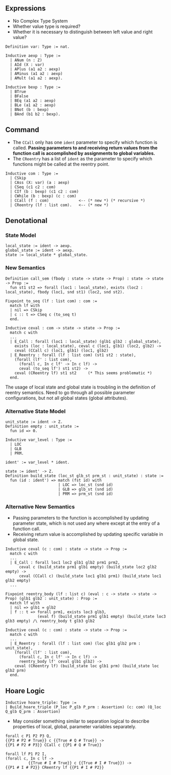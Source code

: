 ## Expressions
- No Complex Type System
- Whether value type is required?
- Whether it is necessary to distinguish between left value and right value?
```
Definition var: Type := nat.

Inductive aexp : Type :=
  | ANum (n : Z)
  | AId (X : var)
  | APlus (a1 a2 : aexp)
  | AMinus (a1 a2 : aexp)
  | AMult (a1 a2 : aexp).

Inductive bexp : Type :=
  | BTrue
  | BFalse
  | BEq (a1 a2 : aexp)
  | BLe (a1 a2 : aexp)
  | BNot (b : bexp)
  | BAnd (b1 b2 : bexp).
```
## Command
- The `CCall` only has one `ident` parameter to specify which function is called. __Passing parameters to and receiving return values from the function call is accomplished by assignments to global variables.__
- The `CReentry` has a list of `ident` as the parameter to specify which functions might be called at the reentry point.
```
Inductive com : Type :=
  | CSkip
  | CAss (X: var) (a : aexp)
  | CSeq (c1 c2 : com)
  | CIf (b : bexp) (c1 c2 : com)
  | CWhile (b : bexp) (c : com)
  | CCall (f : com)             <-- (* new *) (* recursive *)
  | CReentry (lf : list com).   <-- (* new *)
```
## Denotational
### State Model
```
local_state := ident -> aexp.
global_state := ident -> aexp.
state := local_state * global_state.
```
### New Semantics
```
Definition call_sem (fbody : state -> state -> Prop) : state -> state -> Prop :=
  fun st1 st2 => forall (loc1 : local_state), exists (loc2 : local_state), fbody (loc1, snd st1) (loc2, snd st2).
```
```
Fixpoint to_seq (lf : list com) : com :=
  match lf with
  | nil => CSkip
  | c :: t => CSeq c (to_seq t)
  end.
```
```
Inductive ceval : com -> state -> state -> Prop :=
  match c with
  ...
  | E_Call : forall (loc1 : local_state) (glb1 glb2 : global_state),
    exists (loc : local_state), ceval c (loc1, glb1) (loc2, glb2) ->
    ceval (CCall c) (loc1, glb1) (loc1, glb2)
  | E_Reentry : forall (lf : list com) (st1 st2 : state),
    (forall (lf' : list com), 
      (forall c, In c lf' -> In c lf) ->
      ceval (to_seq lf') st1 st2) ->
    ceval (CReentry lf) st1 st2     (* This seems problematic *)
  end.
```
The usage of local state and global state is troubling in the definition of reentry semantics. Need to go through all possible parameter configurations, but not all global states (global attributes).
### Alternative State Model
```
unit_state := ident -> Z.
Definition empty : unit_state :=
  fun id => 0.

Inductive var_level : Type :=
  | LOC
  | GLB
  | PRM.

ident' := var_level * ident.

state := ident' -> Z.
Definition build_state (loc_st glb_st prm_st : unit_state) : state :=
  fun (id : ident') => match (fst id) with
                       | LOC => loc_st (snd id)
                       | GLB => glb_st (snd id)
                       | PRM => prm_st (snd id)
```
### Alternative New Semantics
- Passing parameters to the function is accomplished by updating parameter state, which is not used any where except at the entry of a function call.
- Receiving return value is accomplished by updating specific variable in global state.
```
Inductive ceval (c : com) : state -> state -> Prop :=
  match c with
  ...
  | E_Call : forall loc1 loc2 glb1 glb2 prm1 prm2,
      ceval c (build_state prm1 glb1 empty) (build_state loc2 glb2 empty) ->
      ceval (CCall c) (build_state loc1 glb1 prm1) (build_state loc1 glb2 empty)
  ...
```
```
Fixpoint reentry_body (lf : list c) (eval : c -> state -> state -> Prop) (glb1 glb2 : unit_state) : Prop :=
  match lf with
  | nil => glb1 = glb2
  | f :: t => forall prm1, exists loc3 glb3,
              (eval f) (build_state prm1 glb1 empty) (build_state loc3 glb3 empty) /\ reentry_body t glb3 glb2
```
```
Inductive ceval (c : com) : state -> state -> Prop :=
  match c with
  ...
  | E_Reentry : forall (lf : list com) (loc glb1 glb2 prm : unit_state),
    (forall (lf' : list com), 
      (forall c, In c lf' -> In c lf) ->
      reentry_body lf' ceval glb1 glb2) ->
    ceval (CReentry lf) (build_state loc glb1 prm) (build_state loc glb2 prm)
  end.
```

## Hoare Logic
```
Inductive hoare_triple: Type :=
| Build_hoare_triple (P_loc P_glb P_prm : Assertion) (c: com) (Q_loc Q_glb Q_prm : Assertion)
```
- May consider something similar to separation logical to describe properties of local, global, parameter variables separately.
```
forall c P1 P2 P3 Q,
{{P3 # P2 # True}} c {{True # Q # True}} ->
{{P1 # P2 # P3}} CCall c {{P1 # Q # True}}
```
```
forall lf P1 P2 I,
(forall c, In c lf ->
          {{True # I # True}} c {{True # I # True}}) ->
{{P1 # I # P2}} CReentry lf {{P1 # I # P2}}
```
